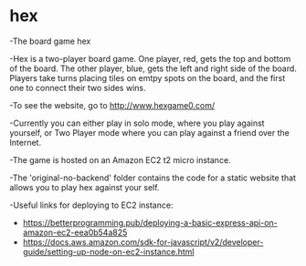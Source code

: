 # hex
-The board game hex

-Hex is a two-player board game. One player, red, gets the top and bottom of the board. The other player, blue, gets the left and right side of the board. 
Players take turns placing tiles on emtpy spots on the board, and the first one to connect their two sides wins. 

-To see the website, go to http://www.hexgame0.com/

-Currently you can either play in solo mode, where you play against yourself, or Two Player mode where you can play against a friend over the Internet.

-The game is hosted on an Amazon EC2 t2 micro instance.

-The 'original-no-backend' folder contains the code for a static website that allows you to play hex against your self. 

-Useful links for deploying to EC2 instance: 
  * https://betterprogramming.pub/deploying-a-basic-express-api-on-amazon-ec2-eea0b54a825
  * https://docs.aws.amazon.com/sdk-for-javascript/v2/developer-guide/setting-up-node-on-ec2-instance.html 
